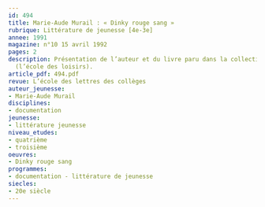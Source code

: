 ```yaml
---
id: 494
title: Marie-Aude Murail : « Dinky rouge sang »
rubrique: Littérature de jeunesse [4e-3e] 
annee: 1991
magazine: n°10 15 avril 1992
pages: 2
description: Présentation de l’auteur et du livre paru dans la collection « Médium »
  (l’école des loisirs).
article_pdf: 494.pdf
revue: L’école des lettres des collèges
auteur_jeunesse:
- Marie-Aude Murail
disciplines:
- documentation
jeunesse:
- littérature jeunesse
niveau_etudes:
- quatrième
- troisième
oeuvres:
- Dinky rouge sang
programmes:
- documentation - littérature de jeunesse
siecles:
- 20e siècle
---
```

